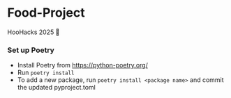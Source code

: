 # Food-Project
HooHacks 2025 🦉

### Set up Poetry

- Install Poetry from https://python-poetry.org/
- Run `poetry install`
- To add a new package, run `poetry install <package name>` and commit the updated pyproject.toml